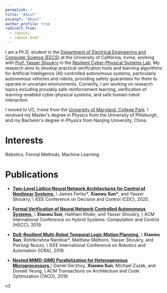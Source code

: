 ```yaml
---
permalink: /
title: "About"
excerpt: "About"
author_profile: true
redirect_from: 
  - /about/
  - /about.html
---
```

I am a Ph.D. student in the [Department of Electrical Engineering and Computer Science (EECS)](https://engineering.uci.edu/dept/eecs) at the University of California, Irvine, working with [Prof. Yasser Shoukry](https://rcpsl.eng.uci.edu/yshoukry) in the [Resilient Cyber-Physical Systems Lab](https://rcpsl.eng.uci.edu). My research aims to develop practical verification tools and learning algorithms for Artificial Intelligence (AI) controlled autonomous systems, particularly autonomous vehicles and robots, providing safety guarantees for them to operate in uncertain environments. Currently, I am working on research topics including provably safe reinforcement learning, verification of learning-enabled cyber-physical systems, and safe human-robot interaction. 

I moved to UC, Irvine from the [University of Maryland, College Park](https://ece.umd.edu/). I received my Master's degree in Physics from the University of Pittsburgh, and my Bachelor's degree in Physics from Nanjing University, China. 

Interests
=====
Robotics, Formal Methods, Machine Learning

Publications
======
- [**Two-Level Lattice Neural Network Architectures for Control of Nonlinear Systems,**](https://arxiv.org/abs/2004.09628) \\
  James Ferlez*, <b>Xiaowu Sun*</b>, and Yasser Shoukry, \\
  IEEE Conference on Decision and Control (CDC), 2020.

- [**Formal Verification of Neural Network Controlled Autonomous Systems,**](https://dl.acm.org/doi/10.1145/3302504.3311802) \\
  <b>Xiaowu Sun</b>, Haitham Khder, and Yasser Shoukry, \\
  ACM International Conference on Hybrid Systems: Computation and Control (HSCC), 2019. 

- [**DoS-Resilient Multi-Robot Temporal Logic Motion Planning,**](https://ieeexplore.ieee.org/document/8794477) \\
  **Xiaowu Sun**, Rohitkrishna Nambiar*, Matthew Melhorn, Yasser Shoukry, and Pierluigi Nuzzo, \\
  IEEE International Conference on Robotics and Automation (ICRA), 2019.

- [**Nested MIMD-SIMD Parallelization for Heterogeneous Microprocessors,**](https://dl.acm.org/doi/abs/10.1145/3368304)\\
  Daniel Gerzhoy, <b>Xiaowu Sun</b>, Michael Zuzak, and Donald Yeung, \\
  ACM Transactions on Architecture and Code Optimization (TACO), 2019.

v3

